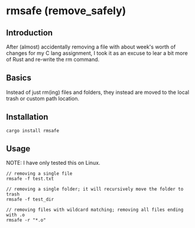 # rmsafe (remove_safely)

## Introduction

After (almost) accidentally removing a file with about week's worth of changes for my C lang assignment, I took it as an excuse to lear a bit
more of Rust and re-write the rm command.

## Basics

Instead of just rm(ing) files and folders, they instead are moved to the local trash or custom path location.

## Installation
`cargo install rmsafe`

## Usage

NOTE: I have only tested this on Linux. 

```
// removing a single file
rmsafe -f test.txt

// removing a single folder; it will recursively move the folder to trash
rmsafe -f test_dir

// removing files with wildcard matching; removing all files ending with .o
rmsafe -r "*.o"  
```